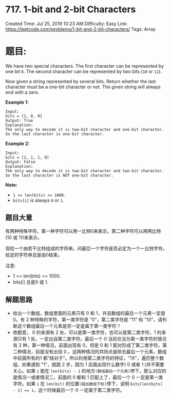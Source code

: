 # 717. 1-bit and 2-bit Characters

Created Time: Jul 25, 2019 10:23 AM
Difficulty: Easy
Link: https://leetcode.com/problems/1-bit-and-2-bit-characters/
Tags: Array

# 题目:

We have two special characters. The first character can be represented by one bit `0`. The second character can be represented by two bits (`10` or `11`).

Now given a string represented by several bits. Return whether the last character must be a one-bit character or not. The given string will always end with a zero.

**Example 1:**

    Input: 
    bits = [1, 0, 0]
    Output: True
    Explanation: 
    The only way to decode it is two-bit character and one-bit character. So the last character is one-bit character.

**Example 2:**

    Input: 
    bits = [1, 1, 1, 0]
    Output: False
    Explanation: 
    The only way to decode it is two-bit character and two-bit character. So the last character is NOT one-bit character.

**Note:**

- `1 <= len(bits) <= 1000`.
- `bits[i]` is always `0` or `1`.

## 题目大意

有两种特殊字符。第一种字符可以用一比特0来表示。第二种字符可以用两比特(10 或 11)来表示。

现给一个由若干比特组成的字符串。问最后一个字符是否必定为一个一比特字符。给定的字符串总是由0结束。

注意:

- 1 <= len(bits) <= 1000.
- bits[i] 总是0 或 1.


## 解题思路

- 给出一个数组，数组里面的元素只有 0 和 1，并且数组的最后一个元素一定是 0。有 2 种特殊的字符，第一类字符是 "0"，第二类字符是 "11" 和 "10"，请判断这个数组最后一个元素是否一定是属于第一类字符？
- 依题意， 0 的来源有 2 处，可以是第一类字符，也可以是第二类字符，1 的来源只有 1 处，一定出自第二类字符。最后一个 0 当前仅当为第一类字符的情况有 2 种，第一种情况，前面出现有 0，但是 0 和 1 配对形成了第二类字符。第二种情况，前面没有出现 0 。这两种情况的共同点是除去最后一个元素，数组中前面所有的1 都“结对子”。所以利用第二类字符的特征，"1X"，遍历整个数组，如果遇到 "1"，就跳 2 步，因为 1 后面出现什么数字( 0 或者 1 )并不需要关心。如果 `i` 能在 `len(bits) - 1` 的地方`(数组最后一个元素)`停下，那么对应的是情况一或者情况二，前面的 0 都和 1 匹配上了，最后一个 0 一定是第一类字符。如果 `i` 在 `len(bit)` 的位置`(超出数组下标)`停下，说明 `bits[len(bits) - 1] == 1`，这个时候最后一个 0 一定属于第二类字符。
